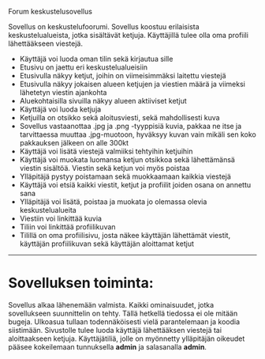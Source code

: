 Forum keskustelusovellus

Sovellus on keskustelufoorumi. 
Sovellus koostuu erilaisista keskustelualueista, jotka sisältävät ketjuja.
Käyttäjillä tulee olla oma profiili lähettääkseen viestejä.

- Käyttäjä voi luoda oman tilin sekä kirjautua sille
- Etusivu on jaettu eri keskustelualueisiin
- Etusivulla näkyy ketjut, joihin on viimeisimmäksi laitettu viestejä
- Etusivulla näkyy jokaisen alueen ketjujen ja viestien määrä ja viimeksi lähetetyn viestin ajankohta
- Aluekohtaisilla sivuilla näkyy alueen aktiiviset ketjut
- Käyttäjä voi luoda ketjuja
- Ketjuilla on otsikko sekä aloitusviesti, sekä mahdollisesti kuva
- Sovellus vastaanottaa .jpg ja .png -tyyppisiä kuvia, pakkaa ne itse ja tarvittaessa muuttaa .jpg-muotoon, hyväksyy kuvan vain mikäli sen koko pakkauksen jälkeen on alle 300kt
- Käyttäjä voi lisätä viestejä valmiiksi tehtyihin ketjuihin
- Käyttäjä voi muokata luomansa ketjun otsikkoa sekä lähettämänsä viestin sisältöä. Viestin sekä ketjun voi myös poistaa
- Ylläpitäjä pystyy poistamaan sekä muokkaamaan kaikkia viestejä
- Käyttäjä voi etsiä kaikki viestit, ketjut ja profiilit joiden osana on annettu sana
- Ylläpitäjä voi lisätä, poistaa ja muokata jo olemassa olevia keskustelualueita
- Viestiin voi linkittää kuvia
- Tiliin voi linkittää profiilikuvan
- Tilillä on oma profiilisivu, josta näkee käyttäjän lähettämät viestit, käyttäjän profiilikuvan sekä käyttäjän aloittamat ketjut
<hr>

<h1>Sovelluksen toiminta:</h1>
Sovellus alkaa lähenemään valmista. Kaikki ominaisuudet, jotka sovellukseen suunnittelin on tehty.
Tällä hetkellä tiedossa ei ole mitään bugeja. Ulkoasua tullaan todennäköisesti vielä parantelemaan ja koodia siistimään.
Sivustolle tulee luoda käyttäjä lähettääksen viestejä tai aloittaakseen ketjuja. Käyttäjätiliä, jolle on myönnetty ylläpitäjän oikeudet pääsee kokeilemaan tunnuksella <b>admin</b> ja salasanalla <b>admin</b>.
